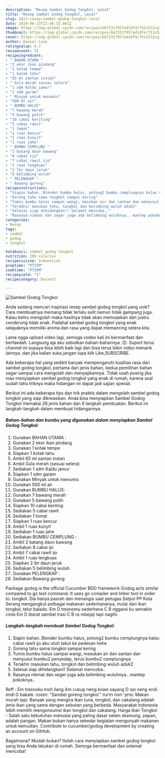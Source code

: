 ```yaml
---
description: "Resep Sambel Godog Tongkol, Lezat"
title: "Resep Sambel Godog Tongkol, Lezat"
slug: 3423-resep-sambel-godog-tongkol-lezat
date: 2020-06-13T22:46:15.861Z
image: https://img-global.cpcdn.com/recipes/bbf3317957ad1df4/751x532cq70/sambel-godog-tongkol-foto-resep-utama.jpg
thumbnail: https://img-global.cpcdn.com/recipes/bbf3317957ad1df4/751x532cq70/sambel-godog-tongkol-foto-resep-utama.jpg
cover: https://img-global.cpcdn.com/recipes/bbf3317957ad1df4/751x532cq70/sambel-godog-tongkol-foto-resep-utama.jpg
author: Daniel Luna
ratingvalue: 4.7
reviewcount: 15
recipeingredient:
- " BAHAN UTAMA "
- "2 ekor ikan pindang"
- "1 kotak tempe"
- "1 kotak tahu"
- "65 ml santan instan"
- " Gula merah sesuai selera"
- "1 sdm Kaldu jamur"
- "1 sdm garam"
- " Minyak untuk menumis"
- "500 ml air"
- " BUMBU HALUS"
- "7 bawang merah"
- "5 bawang putih"
- "10 cabai keriting"
- "5 cabai rawit"
- "1 tomat"
- "1 ruas kencur"
- "1 ruas kunyit"
- "1 ruas jahe"
- " BUMBU CEMPLUNG "
- "2 batang daun bawang"
- "8 cabai ijo"
- "7 cabai rawit ijo"
- "1 ruas lengkuas"
- "2 lbr daun jeruk"
- "5 belimbing wuluh"
- " PELENGKAP "
- " Bawang goreng"
recipeinstructions:
- "Siapin bahan..Blender bumbu halus, potong2 bumbu cemplungnya kalau cabai rawit ijo aku utuh takut ke pedesan hehe"
- "Goreng tahu sama tongkol sampai kering"
- "Tumis bumbu halus sampai wangi, masukan air dan santan dan menyusul bumbu2 penyedap, terus bumbu2 cemplungnya"
- "Terakhir masukan tahu, tongkol dan belimbing wuluh aduk2"
- "Selesai siap dihidangkan!! Selamat mencoba.."
- "Rasanya nikmat dan seger juga ada belimbing wuluhnya.. mantep pokoknya.."
categories:
- Resep
tags:
- sambel
- godog
- tongkol

katakunci: sambel godog tongkol 
nutrition: 289 calories
recipecuisine: Indonesian
preptime: "PT25M"
cooktime: "PT59M"
recipeyield: "1"
recipecategory: Dessert

---
```



![Sambel Godog Tongkol](https://img-global.cpcdn.com/recipes/bbf3317957ad1df4/751x532cq70/sambel-godog-tongkol-foto-resep-utama.jpg)

Anda sedang mencari inspirasi resep sambel godog tongkol yang unik? Cara membuatnya memang tidak terlalu sulit namun tidak gampang juga. Kalau keliru mengolah maka hasilnya tidak akan memuaskan dan justru cenderung tidak enak. Padahal sambel godog tongkol yang enak selayaknya memiliki aroma dan rasa yang dapat memancing selera kita.

Lama ngga upload video lagi, semoga vodeo kali ini bermanfaat dan berfaedah. Langsung aja aku sebutkan bahan-bahannya. 😊. Suport terus channel ini supaya bisa lebih baik lagi dan bisa terus bikin video menarik lainnya. dan jika kalian suka jangan lupa klik Like,SUBSCRIBE.

Ada beberapa hal yang sedikit banyak mempengaruhi kualitas rasa dari sambel godog tongkol, pertama dari jenis bahan, kedua pemilihan bahan segar sampai cara mengolah dan menyajikannya. Tidak usah pusing jika mau menyiapkan sambel godog tongkol yang enak di rumah, karena asal sudah tahu triknya maka hidangan ini dapat jadi sajian spesial.


Berikut ini ada beberapa tips dan trik praktis dalam mengolah sambel godog tongkol yang siap dikreasikan. Anda bisa menyiapkan Sambel Godog Tongkol memakai 28 jenis bahan dan 6 langkah pembuatan. Berikut ini langkah-langkah dalam membuat hidangannya.

<!--inarticleads1-->

##### Bahan-bahan dan bumbu yang digunakan dalam menyiapkan Sambel Godog Tongkol:

1. Gunakan  BAHAN UTAMA :
1. Gunakan 2 ekor ikan pindang
1. Gunakan 1 kotak tempe
1. Siapkan 1 kotak tahu
1. Ambil 65 ml santan instan
1. Ambil  Gula merah (sesuai selera)
1. Sediakan 1 sdm Kaldu jamur
1. Siapkan 1 sdm garam
1. Gunakan  Minyak untuk menumis
1. Gunakan 500 ml air
1. Gunakan  BUMBU HALUS:
1. Gunakan 7 bawang merah
1. Gunakan 5 bawang putih
1. Siapkan 10 cabai keriting
1. Sediakan 5 cabai rawit
1. Sediakan 1 tomat
1. Siapkan 1 ruas kencur
1. Ambil 1 ruas kunyit
1. Sediakan 1 ruas jahe
1. Sediakan  BUMBU CEMPLUNG :
1. Ambil 2 batang daun bawang
1. Sediakan 8 cabai ijo
1. Ambil 7 cabai rawit ijo
1. Ambil 1 ruas lengkuas
1. Siapkan 2 lbr daun jeruk
1. Sediakan 5 belimbing wuluh
1. Gunakan  PELENGKAP :
1. Sediakan  Bawang goreng


Package godog is the official Cucumber BDD framework Godog acts similar compared to go test command. It uses go compiler and linker tool in order to. tongkol. Dia hanya pasrah dan menangis saat petugas Satpol PP Kota Serang mengangkut pelbagai makanan sederhananya, mulai dari ikan tongkol, telur balado. Em D tresnomu sederhana C B nggarai ku semakin cinta Em D ibarat sambel trasi C B ra mbejaji tapi nagihi. 

<!--inarticleads2-->

##### Langkah-langkah membuat Sambel Godog Tongkol:

1. Siapin bahan..Blender bumbu halus, potong2 bumbu cemplungnya kalau cabai rawit ijo aku utuh takut ke pedesan hehe
1. Goreng tahu sama tongkol sampai kering
1. Tumis bumbu halus sampai wangi, masukan air dan santan dan menyusul bumbu2 penyedap, terus bumbu2 cemplungnya
1. Terakhir masukan tahu, tongkol dan belimbing wuluh aduk2
1. Selesai siap dihidangkan!! Selamat mencoba..
1. Rasanya nikmat dan seger juga ada belimbing wuluhnya.. mantep pokoknya..


Reff : Em tresnoku moh ilang Am cukup neng kowe sayang D ojo neng endi endi G bakale. תמונה: &#34;Sambel goreng tongkol.&#34; מתוך חוות הדעת: ‪Makan murah tapi.‬ Banyak yang mengira ikan tuna, tongkol, dan cakalang adalah jenis ikan yang sama dengan sebutan yang berbeda. Masyarakat Indonesia lebih memilih mengonsumsi ikan tongkol dan cakalang. Harga Ikan Tongkol - Salah satu kebutuhan manusia yang paling dasar selain skamung, papan, adalah pangan. Makan bukan hanya sekedar kegiatan mengunyah makanan untuk kemudian. Contribute to cucumber/godog development by creating an account on GitHub. 

Bagaimana? Mudah bukan? Itulah cara menyiapkan sambel godog tongkol yang bisa Anda lakukan di rumah. Semoga bermanfaat dan selamat mencoba!
